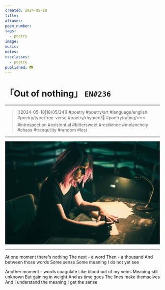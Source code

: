 ```yaml
---
created: 2024-05-18
title:
aliases:
poem_number:
tags:
  - poetry
image:
music:
notes:
cssclasses:
  - poetry
published: 📷
---
```

# 「Out of nothing」 `EN#236`

---

> [[2024-05-18|18/05/24]]
> #poetry 
> #poetry/art 
> #language/english 
> #poetry/type/free-verse 
> #poetry/rhymed/🔴 
> #poetry/rating/⭐⭐⭐ 
> #introspection #existential #bittersweet #resilience #melancholy #chaos #tranquility #random #lost 

---

![poem-out_of_nothing](../!art/poem-out_of_nothing.jpg)


---

At one moment there's nothing
The next - a word 
Then - a thousand
And between those words
Some sense
Some meaning
I do not yet see

Another moment - words coagulate
Like blood out of my veins
Meaning still unknown
But gaining in weight
And as time goes
The lines make themselves
And I understand the meaning
I get the sense